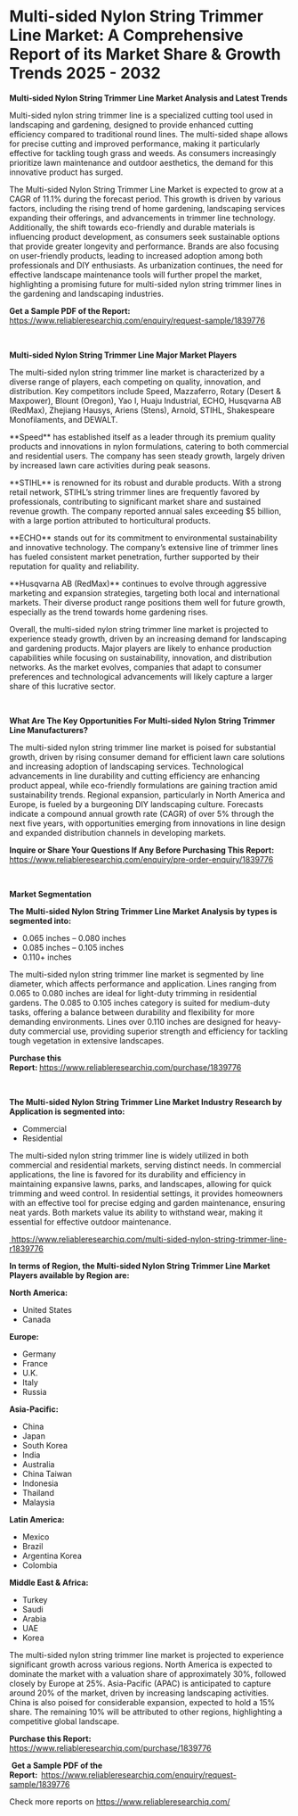 <p><h1>Multi-sided Nylon String Trimmer Line Market: A Comprehensive Report of its Market Share & Growth Trends 2025 - 2032</h1></p><p><strong>Multi-sided Nylon String Trimmer Line Market Analysis and Latest Trends</strong></p>
<p><p>Multi-sided nylon string trimmer line is a specialized cutting tool used in landscaping and gardening, designed to provide enhanced cutting efficiency compared to traditional round lines. The multi-sided shape allows for precise cutting and improved performance, making it particularly effective for tackling tough grass and weeds. As consumers increasingly prioritize lawn maintenance and outdoor aesthetics, the demand for this innovative product has surged.</p><p>The Multi-sided Nylon String Trimmer Line Market is expected to grow at a CAGR of 11.1% during the forecast period. This growth is driven by various factors, including the rising trend of home gardening, landscaping services expanding their offerings, and advancements in trimmer line technology. Additionally, the shift towards eco-friendly and durable materials is influencing product development, as consumers seek sustainable options that provide greater longevity and performance. Brands are also focusing on user-friendly products, leading to increased adoption among both professionals and DIY enthusiasts. As urbanization continues, the need for effective landscape maintenance tools will further propel the market, highlighting a promising future for multi-sided nylon string trimmer lines in the gardening and landscaping industries.</p></p>
<p><strong>Get a Sample PDF of the Report:&nbsp;</strong> <a href="https://www.reliableresearchiq.com/enquiry/request-sample/1839776?utm_campaign=1140&utm_medium=2&utm_source=Github&utm_content=ia&utm_term=03022025&utm_id=multi-sided-nylon-string-trimmer-line">https://www.reliableresearchiq.com/enquiry/request-sample/1839776</a></p>
<p>&nbsp;</p>
<p><strong>Multi-sided Nylon String Trimmer Line Major Market Players</strong></p>
<p><p>The multi-sided nylon string trimmer line market is characterized by a diverse range of players, each competing on quality, innovation, and distribution. Key competitors include Speed, Mazzaferro, Rotary (Desert & Maxpower), Blount (Oregon), Yao I, Huaju Industrial, ECHO, Husqvarna AB (RedMax), Zhejiang Hausys, Ariens (Stens), Arnold, STIHL, Shakespeare Monofilaments, and DEWALT.</p><p>**Speed** has established itself as a leader through its premium quality products and innovations in nylon formulations, catering to both commercial and residential users. The company has seen steady growth, largely driven by increased lawn care activities during peak seasons.</p><p>**STIHL** is renowned for its robust and durable products. With a strong retail network, STIHL’s string trimmer lines are frequently favored by professionals, contributing to significant market share and sustained revenue growth. The company reported annual sales exceeding $5 billion, with a large portion attributed to horticultural products.</p><p>**ECHO** stands out for its commitment to environmental sustainability and innovative technology. The company’s extensive line of trimmer lines has fueled consistent market penetration, further supported by their reputation for quality and reliability.</p><p>**Husqvarna AB (RedMax)** continues to evolve through aggressive marketing and expansion strategies, targeting both local and international markets. Their diverse product range positions them well for future growth, especially as the trend towards home gardening rises.</p><p>Overall, the multi-sided nylon string trimmer line market is projected to experience steady growth, driven by an increasing demand for landscaping and gardening products. Major players are likely to enhance production capabilities while focusing on sustainability, innovation, and distribution networks. As the market evolves, companies that adapt to consumer preferences and technological advancements will likely capture a larger share of this lucrative sector.</p></p>
<p>&nbsp;</p>
<p><strong>What Are The Key Opportunities For Multi-sided Nylon String Trimmer Line Manufacturers?</strong></p>
<p><p>The multi-sided nylon string trimmer line market is poised for substantial growth, driven by rising consumer demand for efficient lawn care solutions and increasing adoption of landscaping services. Technological advancements in line durability and cutting efficiency are enhancing product appeal, while eco-friendly formulations are gaining traction amid sustainability trends. Regional expansion, particularly in North America and Europe, is fueled by a burgeoning DIY landscaping culture. Forecasts indicate a compound annual growth rate (CAGR) of over 5% through the next five years, with opportunities emerging from innovations in line design and expanded distribution channels in developing markets.</p></p>
<p><strong>Inquire or Share Your Questions If Any Before Purchasing This Report:</strong> <a href="https://www.reliableresearchiq.com/enquiry/pre-order-enquiry/1839776?utm_campaign=1140&utm_medium=2&utm_source=Github&utm_content=ia&utm_term=03022025&utm_id=multi-sided-nylon-string-trimmer-line">https://www.reliableresearchiq.com/enquiry/pre-order-enquiry/1839776</a></p>
<p>&nbsp;</p>
<p><strong>Market Segmentation</strong></p>
<p><strong>The Multi-sided Nylon String Trimmer Line Market Analysis by types is segmented into:</strong></p>
<p><ul><li>0.065 inches – 0.080 inches</li><li>0.085 inches – 0.105 inches</li><li>0.110+ inches</li></ul></p>
<p><p>The multi-sided nylon string trimmer line market is segmented by line diameter, which affects performance and application. Lines ranging from 0.065 to 0.080 inches are ideal for light-duty trimming in residential gardens. The 0.085 to 0.105 inches category is suited for medium-duty tasks, offering a balance between durability and flexibility for more demanding environments. Lines over 0.110 inches are designed for heavy-duty commercial use, providing superior strength and efficiency for tackling tough vegetation in extensive landscapes.</p></p>
<p><strong>Purchase this Report:&nbsp;</strong><a href="https://www.reliableresearchiq.com/purchase/1839776?utm_campaign=1140&utm_medium=2&utm_source=Github&utm_content=ia&utm_term=03022025&utm_id=multi-sided-nylon-string-trimmer-line">https://www.reliableresearchiq.com/purchase/1839776</a></p>
<p>&nbsp;</p>
<p><strong>The Multi-sided Nylon String Trimmer Line Market Industry Research by Application is segmented into:</strong></p>
<p><ul><li>Commercial</li><li>Residential</li></ul></p>
<p><p>The multi-sided nylon string trimmer line is widely utilized in both commercial and residential markets, serving distinct needs. In commercial applications, the line is favored for its durability and efficiency in maintaining expansive lawns, parks, and landscapes, allowing for quick trimming and weed control. In residential settings, it provides homeowners with an effective tool for precise edging and garden maintenance, ensuring neat yards. Both markets value its ability to withstand wear, making it essential for effective outdoor maintenance.</p></p>
<p><a href="https://www.reliableresearchiq.com/multi-sided-nylon-string-trimmer-line-r1839776?utm_campaign=1140&utm_medium=2&utm_source=Github&utm_content=ia&utm_term=03022025&utm_id=multi-sided-nylon-string-trimmer-line">&nbsp;https://www.reliableresearchiq.com/multi-sided-nylon-string-trimmer-line-r1839776</a></p>
<p><strong>In terms of Region, the Multi-sided Nylon String Trimmer Line Market Players available by Region are:</strong></p>
<p>
    <p> <strong> North America: </strong>
        <ul>
            <li>United States</li>
            <li>Canada</li>
        </ul>
        </p> 
    <p> <strong> Europe: </strong>
        <ul>
            <li>Germany</li>
            <li>France</li>
            <li>U.K.</li>
            <li>Italy</li>
            <li>Russia</li>
        </ul>
        </p> 
    <p> <strong> Asia-Pacific: </strong>
        <ul>
            <li>China</li>
            <li>Japan</li>
            <li>South Korea</li>
            <li>India</li>
            <li>Australia</li>
            <li>China Taiwan</li>
            <li>Indonesia</li>
            <li>Thailand</li>
            <li>Malaysia</li>
        </ul>
        </p> 
    <p> <strong> Latin America: </strong>
        <ul>
            <li>Mexico</li>
            <li>Brazil</li>
            <li>Argentina Korea</li>
            <li>Colombia</li>
        </ul>
        </p> 
    <p> <strong> Middle East & Africa: </strong>
        <ul>
            <li>Turkey</li>
            <li>Saudi</li>
            <li>Arabia</li>
            <li>UAE</li>
            <li>Korea</li>
        </ul>
    </p>
    </p>
<p><p>The multi-sided nylon string trimmer line market is projected to experience significant growth across various regions. North America is expected to dominate the market with a valuation share of approximately 30%, followed closely by Europe at 25%. Asia-Pacific (APAC) is anticipated to capture around 20% of the market, driven by increasing landscaping activities. China is also poised for considerable expansion, expected to hold a 15% share. The remaining 10% will be attributed to other regions, highlighting a competitive global landscape.</p></p>
<p><strong>Purchase this Report: </strong><a href="https://www.reliableresearchiq.com/purchase/1839776?utm_campaign=1140&utm_medium=2&utm_source=Github&utm_content=ia&utm_term=03022025&utm_id=multi-sided-nylon-string-trimmer-line">https://www.reliableresearchiq.com/purchase/1839776</a></p>
<p>&nbsp;<strong>Get a Sample PDF of the Report:&nbsp;&nbsp;</strong><a href="https://www.reliableresearchiq.com/enquiry/request-sample/1839776?utm_campaign=1140&utm_medium=2&utm_source=Github&utm_content=ia&utm_term=03022025&utm_id=multi-sided-nylon-string-trimmer-line">https://www.reliableresearchiq.com/enquiry/request-sample/1839776</a></p>
<p><strong></strong></p>
<p>Check more reports on <a href="https://www.reliableresearchiq.com/?utm_campaign=1140&utm_medium=2&utm_source=Github&utm_content=ia&utm_term=03022025&utm_id=multi-sided-nylon-string-trimmer-line">https://www.reliableresearchiq.com/</a></p>